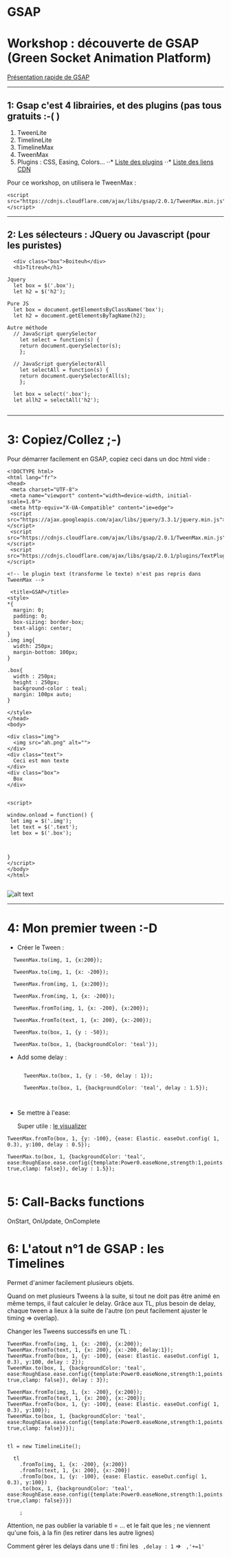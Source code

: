 # GSAP
Workshop : découverte de GSAP (Green Socket Animation Platform)
=======================

[Présentation rapide de GSAP](https://greensock.com/ "Présentation rapide de GSAP")

***

1: Gsap c'est 4 librairies, et des plugins (pas tous gratuits :-(  )
-----------------

1. TweenLite
2. TimelineLite
3. TimelineMax
4. TweenMax
5. Plugins : CSS, Easing, Colors...
⋅⋅* [Liste des plugins](https://greensock.com/plugins/)
⋅⋅* [Liste des liens CDN](https://cdnjs.com/libraries/gsap)

Pour ce workshop, on utilisera le TweenMax : 

  ```
  <script src="https://cdnjs.cloudflare.com/ajax/libs/gsap/2.0.1/TweenMax.min.js"></script>
  ```
  
***
  
2: Les sélecteurs : JQuery ou Javascript (pour les puristes)
-----------------
```
  <div class="box">Boiteuh</div>
  <h1>Titreuh</h1>
  
Jquery
  let box = $('.box');
  let h2 = $('h2');

Pure JS
  let box = document.getElementsByClassName('box');
  let h2 = document.getElementsByTagName(h2);
  
Autre méthode  
  // JavaScript querySelector
    let select = function(s) {
    return document.querySelector(s);
    };
 
  // JavaScript querySelectorAll
    let selectAll = function(s) {
    return document.querySelectorAll(s);
    };
 
  let box = select('.box');
  let allh2 = selectAll('h2');
  
  ```
  
  ***
 3: Copiez/Collez ;-)
 ============
 
 Pour démarrer facilement en GSAP, copiez ceci dans un doc html vide : 
 
 ```
<!DOCTYPE html>
<html lang="fr">
<head>
  <meta charset="UTF-8">
  <meta name="viewport" content="width=device-width, initial-scale=1.0">
  <meta http-equiv="X-UA-Compatible" content="ie=edge">
  <script src="https://ajax.googleapis.com/ajax/libs/jquery/3.3.1/jquery.min.js"></script>
  <script src="https://cdnjs.cloudflare.com/ajax/libs/gsap/2.0.1/TweenMax.min.js"></script>
  <script src="https://cdnjs.cloudflare.com/ajax/libs/gsap/2.0.1/plugins/TextPlugin.min.js"></script>
  
 <!-- le plugin text (transforme le texte) n'est pas repris dans TweenMax -->
  
  <title>GSAP</title>
 <style>
 *{
   margin: 0;
   padding: 0;
   box-sizing: border-box;
   text-align: center;
 }
 .img img{
   width: 250px;
   margin-bottom: 100px;
 }

 .box{
   width : 250px;
   height : 250px;
   background-color : teal;
   margin: 100px auto;
 }

 </style>
</head>
<body>

 <div class="img">
   <img src="ah.png" alt="">
 </div>
 <div class="text">
   Ceci est mon texte
 </div>
 <div class="box">
   Box
 </div>

  
<script>

window.onload = function() {
  let img = $('.img');
  let text = $('.text');
  let box = $('.box');



}
</script>
</body>
</html>

 
 ```
![alt text](https://i.kym-cdn.com/photos/images/original/001/305/802/660.png "Nommez-moi ah.png plz")
 
***

 4: Mon premier tween :-D
 ============
 
- Créer le Tween :
 ```
   TweenMax.to(img, 1, {x:200});
   
   TweenMax.to(img, 1, {x: -200});
   
   TweenMax.from(img, 1, {x:200});
   
   TweenMax.from(img, 1, {x: -200});
   
   TweenMax.fromTo(img, 1, {x: -200}, {x:200});

   TweenMax.fromTo(text, 1, {x: 200}, {x:-200});
   
   TweenMax.to(box, 1, {y : -50});

   TweenMax.to(box, 1, {backgroundColor: 'teal'});

 ```
- Add some delay :
  
  ```
  
    TweenMax.to(box, 1, {y : -50, delay : 1});

    TweenMax.to(box, 1, {backgroundColor: 'teal', delay : 1.5});
    
    
  ```
- Se mettre à l'ease:
  
  Super utile :  [le visualizer](https://greensock.com/ease-visualizer)
  
 ```
 TweenMax.fromTo(box, 1, {y: -100}, {ease: Elastic. easeOut.config( 1, 0.3), y:100, delay : 0.5});

 TweenMax.to(box, 1, {backgroundColor: 'teal', ease:RoughEase.ease.config({template:Power0.easeNone,strength:1,points:20,taper:"none",randomize: true,clamp: false}), delay : 1.5});
  
  ```
  
  
 5: Call-Backs functions
 ============
 
 OnStart, OnUpdate, OnComplete
 
 6: L'atout n°1 de GSAP : les Timelines
 ============
 
 Permet d'animer facilement plusieurs objets.
 
 Quand on met plusieurs Tweens à la suite, si tout ne doit pas être animé en même temps, il faut calculer le delay.
 Grâce aux TL, plus besoin de delay, chaque tween a lieux à la suite de l'autre (on peut facilement ajuster le timing => overlap).
 
 Changer les Tweens successifs en une TL : 

```
TweenMax.fromTo(img, 1, {x: -200}, {x:200});
TweenMax.fromTo(text, 1, {x: 200}, {x:-200, delay:1});
TweenMax.fromTo(box, 1, {y: -100}, {ease: Elastic. easeOut.config( 1, 0.3), y:100, delay : 2});
TweenMax.to(box, 1, {backgroundColor: 'teal', ease:RoughEase.ease.config({template:Power0.easeNone,strength:1,points:20,taper:"none",randomize: true,clamp: false}), delay : 3});

TweenMax.fromTo(img, 1, {x: -200}, {x:200});
TweenMax.fromTo(text, 1, {x: 200}, {x:-200});
TweenMax.fromTo(box, 1, {y: -100}, {ease: Elastic. easeOut.config( 1, 0.3), y:100});
TweenMax.to(box, 1, {backgroundColor: 'teal', ease:RoughEase.ease.config({template:Power0.easeNone,strength:1,points:20,taper:"none",randomize: true,clamp: false})});


tl = new TimelineLite();

  tl
    .fromTo(img, 1, {x: -200}, {x:200})
    .fromTo(text, 1, {x: 200}, {x:-200})
    .fromTo(box, 1, {y: -100}, {ease: Elastic. easeOut.config( 1, 0.3), y:100})
    .to(box, 1, {backgroundColor: 'teal', ease:RoughEase.ease.config({template:Power0.easeNone,strength:1,points:20,taper:"none",randomize: true,clamp: false})})

    ;
```

Attention, ne pas oublier la variable tl = ... et le fait que les ; ne viennent qu'une fois, à la fin (les retirer dans les autre lignes)

Comment gérer les delays dans une tl : fini les ``` ,delay : 1```   => ``` ,'+=1'``` 
